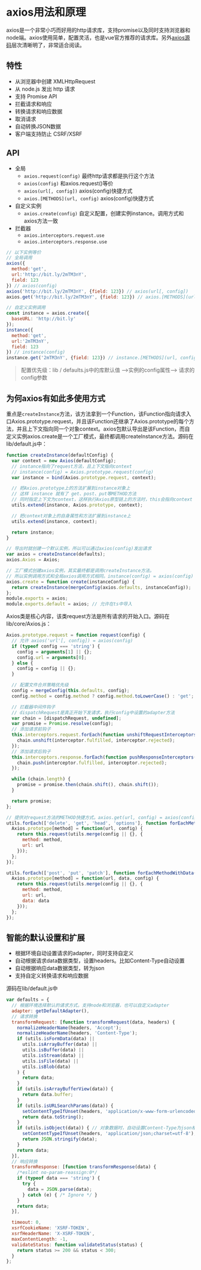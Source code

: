# axios用法和原理
axios是一个非常小巧而好用的http请求库，支持promise以及同时支持浏览器和node端。axios使用简单，配置灵活，也是vue官方推荐的请求库。另外[axios源码](https://github.com/axios/axios)层次清晰明了，非常适合阅读。

## 特性
* 从浏览器中创建 XMLHttpRequest
* 从 node.js 发出 http 请求
* 支持 Promise API
* 拦截请求和响应
* 转换请求和响应数据
* 取消请求
* 自动转换JSON数据
* 客户端支持防止 CSRF/XSRF

## API
* 全局
    * `axios.request(config)` 最终http请求都是执行这个方法
    * `axios(config)` 和axios.request()等价
    * `axios(url[, config])` axios(config)快捷方式
    * `axios.[METHODS](url, config)` axios(config)快捷方式
* 自定义实例
    * `axios.create(config)` 自定义配置，创建实例instance。调用方式和axios方法一致
* 拦截器
    * `axios.interceptors.request.use`
    * `axios.interceptors.response.use`

``` js
// 以下实例等价
// 全局调用
axios({
  method:'get',
  url:'http://bit.ly/2mTM3nY',
  field: 123
}) // axios(config)
axios('http://bit.ly/2mTM3nY', {field: 123}) // axios(url[, config])
axios.get('http://bit.ly/2mTM3nY', {field: 123}) // axios.[METHODS](url, config)

// 自定义实例调用
const instance = axios.create({
  baseURL: 'http://bit.ly'
});
instance({
  method:'get',
  url:'2mTM3nY',
  field: 123
}) // instance(config)
instance.get('2mTM3nY', {field: 123}) // instance.[METHODS](url, config)
```
>配置优先级：lib / defaults.js中的库默认值 -->实例的config属性--> 请求的config参数

## 为何axios有如此多使用方式
重点是`createInstance`方法，该方法拿到一个Function，该Function指向请求入口Axios.prototype.request，并且该Function还继承了Axios.prototype的每个方法，并且上下文指向同一个对象context。axios包默认导出是该Function，而自定义实例axios.create是一个工厂模式，最终都调用createInstance方法。源码在lib/default.js中：
``` js
function createInstance(defaultConfig) {
  var context = new Axios(defaultConfig);
  // instance指向了request方法，且上下文指向context
  // instance(config) = Axios.prototype.request(config)
  var instance = bind(Axios.prototype.request, context);

  // 把Axios.prototype上的方法扩展到instance对象上
  // 这样 instance 就有了 get、post、put等METHOD方法
  // 同时指定上下文为context，这样执行Axios原型链上的方法时，this会指向context
  utils.extend(instance, Axios.prototype, context);

  // 把context对象上的自身属性和方法扩展到instance上
  utils.extend(instance, context);

  return instance;
}

// 导出时就创建一个默认实例，所以可以通过axios(config)发出请求
var axios = createInstance(defaults);
axios.Axios = Axios;

// 工厂模式创建axios实例，其实最终都是调用createInstance方法。
// 所以实例调用方式和全局axios调用方式相同。instance(config) = axios(config)
axios.create = function create(instanceConfig) {
  return createInstance(mergeConfig(axios.defaults, instanceConfig));
};
module.exports = axios;
module.exports.default = axios; // 允许在ts中导入
```

Axios类是核心内容，该类request方法是所有请求的开始入口。源码在lib/core/Axios.js：
``` js
Axios.prototype.request = function request(config) {
  // 允许 axios('url'[, config]) = axios(config)
  if (typeof config === 'string') {
    config = arguments[1] || {};
    config.url = arguments[0];
  } else {
    config = config || {};
  }

  // 配置文件合并策略优先级
  config = mergeConfig(this.defaults, config);
  config.method = config.method ? config.method.toLowerCase() : 'get';

  // 拦截器中间件钩子
  // dispatchRequest是真正开始下发请求，执行config中设置的adapter方法
  var chain = [dispatchRequest, undefined];
  var promise = Promise.resolve(config);
  // 添加请求前钩子
  this.interceptors.request.forEach(function unshiftRequestInterceptors(interceptor) {
    chain.unshift(interceptor.fulfilled, interceptor.rejected);
  });
  // 添加请求后钩子
  this.interceptors.response.forEach(function pushResponseInterceptors(interceptor) {
    chain.push(interceptor.fulfilled, interceptor.rejected);
  });

  while (chain.length) {
    promise = promise.then(chain.shift(), chain.shift());
  }

  return promise;
};

// 提供对request方法的METHOD快捷方式。axios.get(url, config) = axios(config)
utils.forEach(['delete', 'get', 'head', 'options'], function forEachMethodNoData(method) {
  Axios.prototype[method] = function(url, config) {
    return this.request(utils.merge(config || {}, {
      method: method,
      url: url
    }));
  };
});

utils.forEach(['post', 'put', 'patch'], function forEachMethodWithData(method) {
  Axios.prototype[method] = function(url, data, config) {
    return this.request(utils.merge(config || {}, {
      method: method,
      url: url,
      data: data
    }));
  };
});
```

## 智能的默认设置和扩展

* 根据环境自动设置请求的adapter，同时支持自定义
* 自动根据请求data数据类型，设置headers。比如Content-Type自动设置
* 自动根据响应data数据类型，转为json
* 支持自定义转换请求和响应数据

源码在lib/default.js中
``` js
var defaults = {
  // 根据环境选择默认的请求方式。支持node和浏览器，也可以自定义adapter
  adapter: getDefaultAdapter(),
  // 请求转换
  transformRequest: [function transformRequest(data, headers) {
    normalizeHeaderName(headers, 'Accept');
    normalizeHeaderName(headers, 'Content-Type');
    if (utils.isFormData(data) ||
      utils.isArrayBuffer(data) ||
      utils.isBuffer(data) ||
      utils.isStream(data) ||
      utils.isFile(data) ||
      utils.isBlob(data)
    ) {
      return data;
    }
    if (utils.isArrayBufferView(data)) {
      return data.buffer;
    }
    if (utils.isURLSearchParams(data)) {
      setContentTypeIfUnset(headers, 'application/x-www-form-urlencoded;charset=utf-8');
      return data.toString();
    }
    if (utils.isObject(data)) { // 对象数据时，自动设置Content-Type为json格式。
      setContentTypeIfUnset(headers, 'application/json;charset=utf-8');
      return JSON.stringify(data);
    }
    return data;
  }],
  // 响应转换
  transformResponse: [function transformResponse(data) {
    /*eslint no-param-reassign:0*/
    if (typeof data === 'string') {
      try {
        data = JSON.parse(data);
      } catch (e) { /* Ignore */ }
    }
    return data;
  }],

  timeout: 0,
  xsrfCookieName: 'XSRF-TOKEN',
  xsrfHeaderName: 'X-XSRF-TOKEN',
  maxContentLength: -1,
  validateStatus: function validateStatus(status) {
    return status >= 200 && status < 300;
  }
};
```